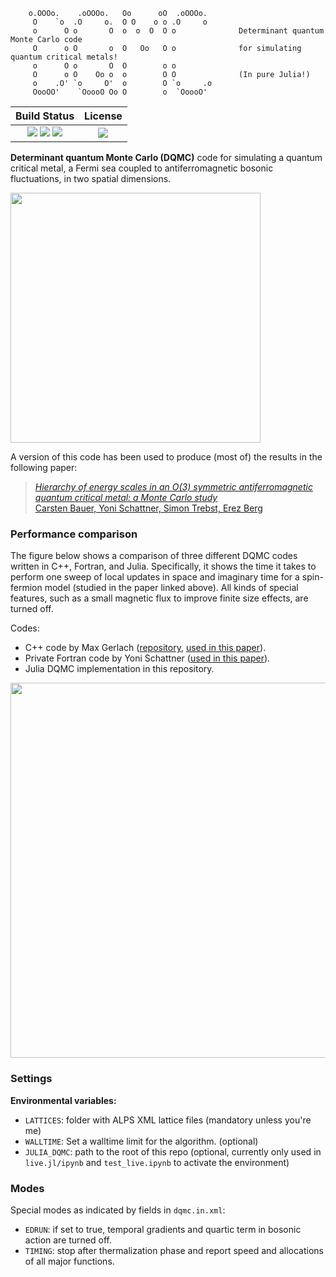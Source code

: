         o.OOOo.    .oOOOo.   Oo      oO  .oOOOo.  
         O    `o  .O     o.  O O    o o .O     o  
         o      O o       O  o  o  O  O o              Determinant quantum Monte Carlo code
         O      o O       o  O   Oo   O o              for simulating quantum critical metals!
         o      O o       O  O        o o           
         O      o O    Oo o  o        O O              (In pure Julia!)
         o    .O' `o     O'  o        O `o     .o   
         OooOO'    `OoooO Oo O        o  `OoooO'  

| **Build Status**                                                                                |  **License**                                                                                |
|:-----------------------------------------------------------------------------------------------:|:-----------------------------------------------------------------------------------------------:|
| ![][lifecycle-img] [![][travis-ci-img]][travis-ci-url] [![](https://codecov.io/gh/crstnbr/dqmc/branch/master/graph/badge.svg?token=jTD6HWrHVh)][codecov-url] | [![][license-img]][license-url] |

[docs-dev-img]: https://img.shields.io/badge/docs-dev-blue.svg
[docs-dev-url]: https://crstnbr.github.io/dqmc/dev
[github-ci-img]: https://github.com/crstnbr/dqmc/workflows/Run%20tests/badge.svg
[github-ci-url]: https://github.com/crstnbr/dqmc/actions?query=workflow%3A%22Run+tests%22
[travis-ci-img]: https://travis-ci.com/crstnbr/dqmc.svg?token=ZhpR15dDPdpyVFTzrPfp&branch=master
[travis-ci-url]: https://travis-ci.com/crstnbr/dqmc
[codecov-img]: https://codecov.io/gh/crstnbr/dqmc/branch/master/graph/badge.svg?token=jTD6HWrHVh
[codecov-url]: https://codecov.io/gh/crstnbr/dqmc

[slack-url]: https://slackinvite.julialang.org/
[slack-img]: https://img.shields.io/badge/chat-on%20slack-yellow.svg
[license-img]: https://img.shields.io/badge/License-MIT-red.svg
[license-url]: https://opensource.org/licenses/MIT

[lifecycle-img]: https://img.shields.io/badge/lifecycle-stable-blue.svg


**Determinant quantum Monte Carlo (DQMC)** code for simulating a quantum critical metal, a Fermi sea coupled to antiferromagnetic bosonic fluctuations, in two spatial dimensions.

<img src="https://github.com/crstnbr/dqmc/raw/master/viz.png" width=400px>

A version of this code has been used to produce (most of) the results in the following paper:

> [*Hierarchy of energy scales in an O(3) symmetric antiferromagnetic quantum critical metal: a Monte Carlo study*<br>Carsten Bauer, Yoni Schattner, Simon Trebst, Erez Berg](https://arxiv.org/abs/2001.00586)

### Performance comparison

The figure below shows a comparison of three different DQMC codes written in C++, Fortran, and Julia. Specifically, it shows the time it takes to perform one sweep of local updates in space and imaginary time for a spin-fermion model (studied in the paper linked above). All kinds of special features, such as a small magnetic flux to improve finite size effects, are turned off.

Codes:

* C++ code by Max Gerlach ([repository](https://github.com/maxhgerlach/detqmc), [used in this paper](https://journals.aps.org/prb/abstract/10.1103/PhysRevB.95.035124)).
* Private Fortran code by Yoni Schattner ([used in this paper](https://journals.aps.org/prl/abstract/10.1103/PhysRevLett.117.097002)).
* Julia DQMC implementation in this repository.

<img src="https://github.com/crstnbr/dqmc/raw/master/speed_comp.png" width=600px>

### Settings

**Environmental variables:**

* `LATTICES`: folder with ALPS XML lattice files (mandatory unless you're me)
* `WALLTIME`: Set a walltime limit for the algorithm. (optional)
* `JULIA_DQMC`: path to the root of this repo (optional, currently only used in `live.jl/ipynb` and `test_live.ipynb` to activate the environment)

### Modes
Special modes as indicated by fields in `dqmc.in.xml`:

* `EDRUN`: if set to true, temporal gradients and quartic term in bosonic action are turned off.
* `TIMING`: stop after thermalization phase and report speed and allocations of all major functions.
